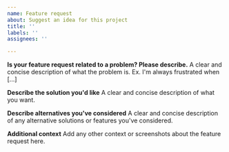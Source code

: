 ```yaml
---
name: Feature request
about: Suggest an idea for this project
title: ''
labels: ''
assignees: ''

---
```


**Is your feature request related to a problem? Please describe.**
A clear and concise description of what the problem is. Ex. I'm always frustrated when [...]

**Describe the solution you'd like**
A clear and concise description of what you want.

**Describe alternatives you've considered**
A clear and concise description of any alternative solutions or features you've considered.

**Additional context**
Add any other context or screenshots about the feature request here.
